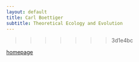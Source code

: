 ```yaml
---
layout: default
title: Carl Boettiger 
subtitle: Theoretical Ecology and Evolution 
---
```

>>>>>>> 3d1e4bc

[homepage](http://carlboettiger.info)
